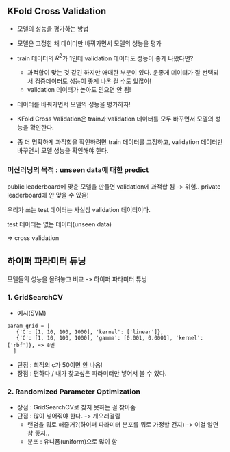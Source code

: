 ## KFold Cross Validation

- 모델의 성능을 평가하는 방법
- 모델은 고정한 채 데이터만 바꿔가면서 모델의 성능을 평가

- train 데이터의 $R^2$가 1인데 validation 데이터도 성능이 좋게 나왔다면?
    - 과적합이 맞는 것 같긴 하지만 애매한 부분이 있다. 운좋게 데이터가 잘 선택되서 검증데이터도 성능이 좋게 나온 걸 수도 있잖아!
    - validation 데이터가 높아도 믿으면 안 됨!

- 데이터를 바꿔가면서 모델의 성능을 평가하자!

- KFold Cross Validation은 train과 validation 데이터를 모두 바꾸면서 모델의 성능을 확인한다.

- 좀 더 명확하게 과적합을 확인하려면 train 데이터를 고정하고, validation 데이터만 바꾸면서 모델 성능을 확인해야 한다.


### 머신러닝의 목적 : unseen data에 대한 predict

public leaderboard에 맞춘 모델을 만들면 validation에 과적합 됨 -> 위험.. private leaderboard에 안 맞을 수 있음!

우리가 쓰는 test 데이터는 사실상 validation 데이터이다.

test 데이터는 없는 데이터(unseen data)

=> cross validation

## 하이퍼 파라미터 튜닝
 
모델들의 성능을 올려놓고 비교 -> 하이퍼 파라미터 튜닝

### 1. GridSearchCV
- 예시(SVM)
```
param_grid = [
   {'C': [1, 10, 100, 1000], 'kernel': ['linear']},
   {'C': [1, 10, 100, 1000], 'gamma': [0.001, 0.0001], 'kernel': ['rbf']}, => 8번 
  ]
```
- 단점 : 최적의 c가 50이면 안 나옴! 
- 장점 : 편하다 / 내가 찾고싶은 파라미터만 넣어서 볼 수 있다.

### 2. Randomized Parameter Optimization
- 장점 : GridSearchCV로 찾지 못하는 걸 찾아줌
- 단점 : 많이 넣어줘야 한다. -> 개오래걸림 
    - 랜덤을 뭐로 해줄거?(하이퍼 파라미터 분포를 뭐로 가정할 건지) -> 이걸 알면 참 좋지..
    - 분포 : 유니폼(uniform)으로 많이 함
